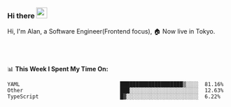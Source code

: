 ### Hi there <img src="https://media.giphy.com/media/hvRJCLFzcasrR4ia7z/giphy.gif" width="25px">

<!-- ![visitors](https://visitor-badge.glitch.me/badge?page_id=dislfyer.dislfyer) -->

Hi, I'm Alan, a Software Engineer(Frontend focus), 🏠 Now live in Tokyo.

<br/>
<br/>

📊 **This Week I Spent My Time On:**


<!--START_SECTION:waka-->

```text
YAML                                ████████████████████▒░░░░  81.16%
Other                               ███░░░░░░░░░░░░░░░░░░░░░░  12.63%
TypeScript                          █▓░░░░░░░░░░░░░░░░░░░░░░░  6.22%
```

<!--END_SECTION:waka-->

<!--
**About Me:**
 -->
